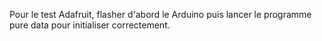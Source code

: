Pour le test Adafruit, flasher d'abord le Arduino puis lancer le programme pure data pour initialiser correctement.
